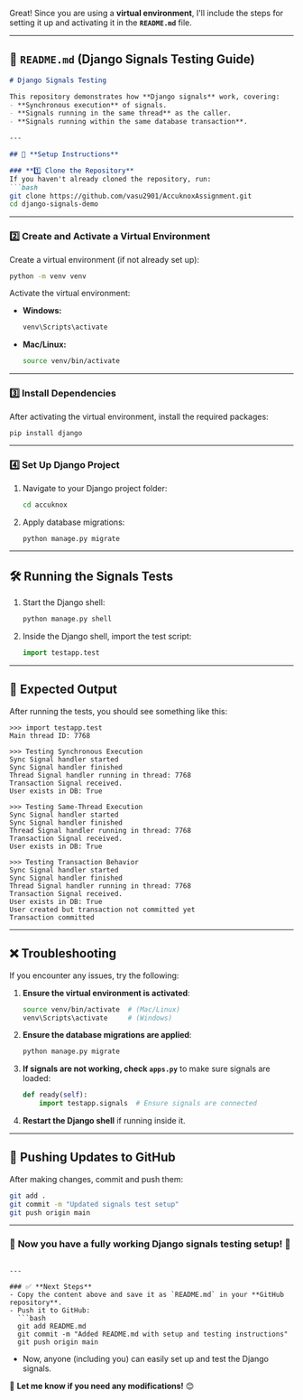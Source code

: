 Great! Since you are using a **virtual environment**, I'll include the steps for setting it up and activating it in the **`README.md`** file.

---

## **📌 `README.md` (Django Signals Testing Guide)**

```md
# Django Signals Testing

This repository demonstrates how **Django signals** work, covering:
- **Synchronous execution** of signals.
- **Signals running in the same thread** as the caller.
- **Signals running within the same database transaction**.

---

## 🚀 **Setup Instructions**

### **1️⃣ Clone the Repository**
If you haven't already cloned the repository, run:
```bash
git clone https://github.com/vasu2901/AccuknoxAssignment.git
cd django-signals-demo
```

---

### **2️⃣ Create and Activate a Virtual Environment**
Create a virtual environment (if not already set up):
```bash
python -m venv venv
```
Activate the virtual environment:

- **Windows:**
  ```bash
  venv\Scripts\activate
  ```

- **Mac/Linux:**
  ```bash
  source venv/bin/activate
  ```

---

### **3️⃣ Install Dependencies**
After activating the virtual environment, install the required packages:

```bash
pip install django
```

---

### **4️⃣ Set Up Django Project**
1. Navigate to your Django project folder:
   ```bash
   cd accuknox
   ```

2. Apply database migrations:
   ```bash
   python manage.py migrate
   ```

---

## 🛠 **Running the Signals Tests**

1. Start the Django shell:
   ```bash
   python manage.py shell
   ```
2. Inside the Django shell, import the test script:
   ```python
   import testapp.test
   ```

---

## 📌 **Expected Output**
After running the tests, you should see something like this:

```
>>> import testapp.test   
Main thread ID: 7768

>>> Testing Synchronous Execution
Sync Signal handler started
Sync Signal handler finished
Thread Signal handler running in thread: 7768
Transaction Signal received.
User exists in DB: True

>>> Testing Same-Thread Execution
Sync Signal handler started
Sync Signal handler finished
Thread Signal handler running in thread: 7768
Transaction Signal received.
User exists in DB: True

>>> Testing Transaction Behavior
Sync Signal handler started
Sync Signal handler finished
Thread Signal handler running in thread: 7768
Transaction Signal received.
User exists in DB: True
User created but transaction not committed yet
Transaction committed
```

---

## ❌ **Troubleshooting**
If you encounter any issues, try the following:

1. **Ensure the virtual environment is activated**:
   ```bash
   source venv/bin/activate  # (Mac/Linux)
   venv\Scripts\activate     # (Windows)
   ```

2. **Ensure the database migrations are applied**:
   ```bash
   python manage.py migrate
   ```

3. **If signals are not working, check `apps.py`** to make sure signals are loaded:
   ```python
   def ready(self):
       import testapp.signals  # Ensure signals are connected
   ```

4. **Restart the Django shell** if running inside it.

---

## 🎯 **Pushing Updates to GitHub**
After making changes, commit and push them:
```bash
git add .
git commit -m "Updated signals test setup"
git push origin main
```

---

### 🔹 **Now you have a fully working Django signals testing setup!** 🚀
```

---

### ✅ **Next Steps**
- Copy the content above and save it as `README.md` in your **GitHub repository**.
- Push it to GitHub:
  ```bash
  git add README.md
  git commit -m "Added README.md with setup and testing instructions"
  git push origin main
  ```
- Now, anyone (including you) can easily set up and test the Django signals.

🚀 **Let me know if you need any modifications!** 😊
